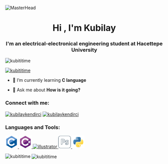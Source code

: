 ![MasterHead](https://media.licdn.com/dms/image/v2/D4D03AQFE8AC_SJyw1w/profile-displayphoto-shrink_800_800/profile-displayphoto-shrink_800_800/0/1697787619126?e=1747872000&v=beta&t=MlJOxtInZNSnY0U9P03ayDcyRAyRZ14ShU5jiQDyzuE)
<h1 align="center">Hi , I'm Kubilay</h1>
<h3 align="center">I'm an electrical-electronical engineering student at Hacettepe University</h3>

<p align="left"> <img src="https://komarev.com/ghpvc/?username=kubititime&label=Profile%20views&color=0e75b6&style=flat" alt="kubititime" /> </p>

<p align="left"> <a href="https://github.com/ryo-ma/github-profile-trophy"><img src="https://github-profile-trophy.vercel.app/?username=kubititime" alt="kubititime" /></a> </p>

- 🌱 I’m currently learning **C language**

- 💬 Ask me about **How is it going?**

<h3 align="left">Connect with me:</h3>
<p align="left">
<a href="https://linkedin.com/in/kubilaykendirci" target="blank"><img align="center" src="https://raw.githubusercontent.com/rahuldkjain/github-profile-readme-generator/master/src/images/icons/Social/linked-in-alt.svg" alt="kubilaykendirci" height="30" width="40" /></a>
<a href="https://instagram.com/kubilaykendirci" target="blank"><img align="center" src="https://raw.githubusercontent.com/rahuldkjain/github-profile-readme-generator/master/src/images/icons/Social/instagram.svg" alt="kubilaykendirci" height="30" width="40" /></a>
</p>

<h3 align="left">Languages and Tools:</h3>
<p align="left"> <a href="https://www.cprogramming.com/" target="_blank" rel="noreferrer"> <img src="https://raw.githubusercontent.com/devicons/devicon/master/icons/c/c-original.svg" alt="c" width="40" height="40"/> </a> <a href="https://www.w3schools.com/cs/" target="_blank" rel="noreferrer"> <img src="https://raw.githubusercontent.com/devicons/devicon/master/icons/csharp/csharp-original.svg" alt="csharp" width="40" height="40"/> </a> <a href="https://www.adobe.com/in/products/illustrator.html" target="_blank" rel="noreferrer"> <img src="https://www.vectorlogo.zone/logos/adobe_illustrator/adobe_illustrator-icon.svg" alt="illustrator" width="40" height="40"/> </a> <a href="https://www.photoshop.com/en" target="_blank" rel="noreferrer"> <img src="https://raw.githubusercontent.com/devicons/devicon/master/icons/photoshop/photoshop-line.svg" alt="photoshop" width="40" height="40"/> </a> <a href="https://www.python.org" target="_blank" rel="noreferrer"> <img src="https://raw.githubusercontent.com/devicons/devicon/master/icons/python/python-original.svg" alt="python" width="40" height="40"/> </a> </p>

<p><img align="left" src="https://github-readme-stats.vercel.app/api/top-langs?username=kubititime&show_icons=true&locale=en&layout=compact" alt="kubititime" /></p>

<p>&nbsp;<img align="center" src="https://github-readme-stats.vercel.app/api?username=kubititime&show_icons=true&locale=en" alt="kubititime" /></p>
